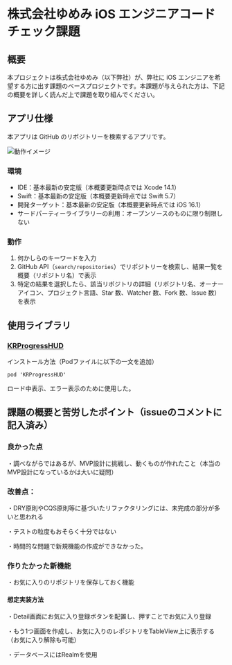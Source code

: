 # 株式会社ゆめみ iOS エンジニアコードチェック課題

## 概要

本プロジェクトは株式会社ゆめみ（以下弊社）が、弊社に iOS エンジニアを希望する方に出す課題のベースプロジェクトです。本課題が与えられた方は、下記の概要を詳しく読んだ上で課題を取り組んでください。

## アプリ仕様

本アプリは GitHub のリポジトリーを検索するアプリです。

![動作イメージ](README_Images/app.gif)

### 環境

- IDE：基本最新の安定版（本概要更新時点では Xcode 14.1）
- Swift：基本最新の安定版（本概要更新時点では Swift 5.7）
- 開発ターゲット：基本最新の安定版（本概要更新時点では iOS 16.1）
- サードパーティーライブラリーの利用：オープンソースのものに限り制限しない

### 動作

1. 何かしらのキーワードを入力
2. GitHub API（`search/repositories`）でリポジトリーを検索し、結果一覧を概要（リポジトリ名）で表示
3. 特定の結果を選択したら、該当リポジトリの詳細（リポジトリ名、オーナーアイコン、プロジェクト言語、Star 数、Watcher 数、Fork 数、Issue 数）を表示

## 使用ライブラリ
### [KRProgressHUD](https://github.com/krimpedance/KRProgressHUD)

インストール方法（Podファイルに以下の一文を追加）

```
pod 'KRProgressHUD'
```

ロード中表示、エラー表示のために使用した。

## 課題の概要と苦労したポイント（issueのコメントに記入済み）

### 良かった点
・調べながらではあるが、MVP設計に挑戦し、動くものが作れたこと（本当のMVP設計になっているかは大いに疑問）

### 改善点：

・DRY原則やCQS原則等に基づいたリファクタリングには、未完成の部分が多いと思われる

・テストの粒度もおそらく十分ではない
 
・時間的な問題で新規機能の作成ができなかった。

### 作りたかった新機能
・お気に入りのリポジトリを保存しておく機能
 
#### 想定実装方法
・Detail画面にお気に入り登録ボタンを配置し、押すことでお気に入り登録

・もう1つ画面を作成し、お気に入りのレポジトリをTableView上に表示する（お気に入り解除も可能）

・データベースにはRealmを使用
